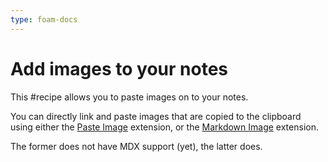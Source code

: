 ```yaml
---
type: foam-docs
---
```

# Add images to your notes

This #recipe allows you to paste images on to your notes.

You can directly link and paste images that are copied to the clipboard using either the [Paste
Image](https://marketplace.visualstudio.com/items?itemName=mushan.vscode-paste-image)
extension, or the [Markdown Image](https://marketplace.visualstudio.com/items?itemName=hancel.markdown-image) extension.

The former does not have MDX support (yet), the latter does.
